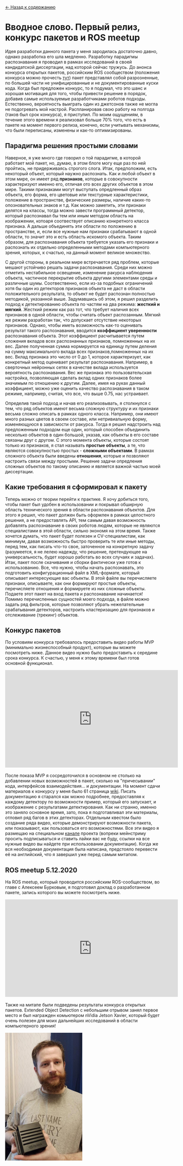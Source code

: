 [<- Назад к содержанию](../index_ru.md)

# Вводное слово. Первый релиз, конкурс пакетов и ROS meetup

Идея разработки данного пакета у меня зародилась достаточно давно, однако разработка его шла медленно. Разработку парадигмы распознавания я проводил в рамках исследований в своей кандидатской диссертации, над которой сейчас тружусь. До анонса конкурса открытых пакетов, российским ROS сообществом (положения конкурса можно прочесть [тут](https://docs.google.com/document/d/1psn7LKqXBHg2ssITKNiIX_ILGxbhr-J4djv5jnkPIVw/edit#heading=h.k38lokd47ucp)) пакет представлял собой разрозненные, по большей части не унифицированные и не документированные куски кода. Когда был предложен конкурс, то я подумал, что это шанс и хорошая мотивация для того, чтобы привести решение в порядок, добавив самые используемые разработчиками роботов подходы. Естественно, вероятность выиграть один из джетсонов также не могла не подогревать мой настрой. Распланировав свою работу на полгода (таков был срок конкурса), я приступил. По моим ощущениям, в течение этого времени я реализовал больше 70% того, что есть в пакете на момент первого релиза, конечно, если учитывать механизмы, что были переписаны, изменены и как-то оптимизированы. 

## Парадигма решения простыми словами

Наверное, я уже много где говорил о той парадигме, в которой работает мой пакет, но, думаю, в этом блоге могу еще раз по ней пройтись, не придерживаясь строгого слога. Итак, предположим, есть некоторый объект, который наужно распознать. Как и любой объект в этом мире, он имеет ряд __признаков__, которые в совокупности характеризуют именно его, отличая ото всех других объектов в этом мире. Такими признаками могут выступать опредленный образ объекта, его форма, его цветовые или текстурные характеристики, положение в пространстве, физические размеры, наличие каких-то опозновательных знаков и т.д. Как можно заметить, эти признаки делятся на классы, тогда можно завести программный детектор, который распознавал бы тем или иным методом область на изображении, котоаря соотвествует описанию конкретного класса признака. А дальше объединять эти области по положению в пространстве, и, если все нужные нам признаки срабатывают в одной области, то значит это и есть область искомого объекта. Таким образом, для распознавания объекта требуется указать его признаки и распознать их отдельно определенными методами компьютерного зрения, которых, к счастью, на данный момент великое множество.

С другой стороны, в реальном мире встречается ряд проблем, которые мешают устойчиво решать задачи распознавания. Среди них можно отметить нестабильное освещение, изменение ракурса наблюдения объекта, частичное перекрытие объекта другими элементами среды и различные шумы. Соотвественно, если из-за подобных ограничений хотя бы один из детекторов признаков объекта не даст в области положительного результата, то объект не будет распознан полностью методикой, указанной выше. Задумавшись об этом, я решил разделить подход к детектированию объекта по частям на два режима: __жесткий и мягкий__. Жесткий режим как раз тот, что требует наличия всех признаков в одной области, чтобы считать объект распозанным. Мягкий же режим разработан так, что допускает отсутствие некоторых признаков. Однако, чтобы иметь возможность как-то оценивать результат такого распознавания, вводится __коэффициент уверенности__ распознавания объекта. Этот коэффициент расчитывается путем сложения вкладов всех распознанных признаков, помноженных на их вес. Далее полученная сумма нормируется на единицу путем деления на сумму максимального вклада всех признаков,помноженных на их вес. Вклад признака это число от 0 до 1, которое характеризует, как конкретный метод оценивает результат распознавания. Например, в сверточных нейронных сетях в качестве вклада используется вероятность распознавания. Вес же признака это пользовательская настройка, позволяющая сделать вклад одних признаков более значимым по отношению к другим. Далее, имея на руках данный коэффициент, можно уже оценить качество распознавания в таком режиме, например, считая, что все, что выше 0.75, нас устраивает. 

Определив такой подход и начав его реализовывать, я столкнулся с тем, что ряд объектов имеют весьма сложную структуру и их признаки весьма сложно описать в рамках одного класса. Например, они имеют много разных цветов в своем составе, или нетривиальную форму, изменяющуюся в зависмости от ракурса. Тогда я решил надстроить над предложенным подходом еще один, который способен объединить несколько объектов в один большой, указав, как объекты в его составе связаны друг с другом. С этого момента объекты, которые состоят только из признаков, я стал называть __простые объекты__, а те, что являются совокупностью простых - __сложными объектами__. В рамках сложного объекта были введены __отношения__, которые и позволяют настроить связи между простыми. Решение задачи опредления сложных объектов по такому описанию и является важной частью моей диссертации. 

## Какие требования я сформировал к пакету 

Теперь можно от теории перейти к практике. Я хочу добиться того, чтобы пакет был удобен в использовании и покрывал обширную область технического зрения в области распознавания объектов. Для этого я решил, что пакет должен быть оформлен в рамках целостного решения, а не предоставлять API, тем самым давая возможность добавлять распознавание в своих роботов людям, которые не являются специалистами в этой области, сильно экономя на этом время. Также хочется думать, что пакет будет полезен и CV-специалистам, как минимум, давая возможность быстро проверить те или иные методы, перед тем, как писать что-то свое, заточенное на конкретную задачу (разумеется, я не лелею надежду, что решение, претендующее на универсальность, будет хорошо работать во всех случаях и задачах). Итак, пакет после скачивания и сборки фактически уже готов к использованию. Все, что нужно, чтобы начать распознавать, это подготовить конфигурационный файл в XML-формате, который описывает интересующие вас объекты. В этой файле вы перечисляете признаки, описываете, как они формируют простые объекты, перечисляете отношения и формируете из них сложные объекты. Подаете этот пакет на вход пакета и распознавание начинается! Помимо перечисленных сущностей моего подхода, в файле можно задать ряд фильтров, которые позволяют убрать нежелательные срабатывания детекторов, настроить кластеризацию для признаков и отслеживание (трекинг) объектов.

## Конкурс пакетов

По условиям конкурса требовалось предоставить видео работы MVP (минимально жизнеспособный продукт), которые вы можете посмотреть ниже. Данное видео нужно было предоставить к середине срока конкурса. К счастью, у меня к этому времени был готов основной функционал.

<iframe width="560" height="315" src="https://www.youtube.com/embed/zAerSnBkyfY" frameborder="0" allow="accelerometer; autoplay; clipboard-write; encrypted-media; gyroscope; picture-in-picture" allowfullscreen></iframe>

После показа MVP я сосредоточился в основном не столько на добавлении новых возможностей в пакет, сколько на "причесывании" кода, интерфейсов взаимодействия... и документации. На момент сдачи материалов к конкурсу у меня было 61 страница [wiki](https://github.com/Extended-Object-Detection-ROS/extended_object_detection/wiki). Писать документацию я старался как можно подробнее, предоставляя к каждому детектору по возможности пример, который его запускает, и изображение с результатами детектирования. Как ни странно, именно это заняло основное время, зато, пока я подготавливал эти материалы, отловил ряд багов в этих детекторах. Отдельным квестом было создание ряда видео, которые демонстрируют возможности пакета, или показывают, как пользоваться его возможностями. Все эти видео я размещаю на специальном [канале](https://www.youtube.com/channel/UCrZtFXAhxJIyk-T3d9-GLhw) проекта (вопреки мейнстриму просить подписываться и ставить лайки вас не буду, ссылки на все нужные видео вы найдете при использовании документации). Когда же вся необходимая документация была написана, предстояло перевести её на английский, что я завершил уже перед самым митапом.

## ROS meetup 5.12.2020

На ROS meetup, который проводится российским ROS-сообществом, во главе с Алексеем Бурковым, я подготовил доклад о разработанном пакете, запись которого вы можете посмотреть ниже.

<iframe width="560" height="315" src="https://www.youtube.com/embed/2qwgAfdnEt0" frameborder="0" allow="accelerometer; autoplay; clipboard-write; encrypted-media; gyroscope; picture-in-picture" allowfullscreen></iframe>

Также на митапе были подведены результаты конкурса открытых пакетов. Extended Object Detection с небольшим отрывом занял первое место и был награжден комьютером nVidia Jetson Xavier, который будет очень полезен для моих дальнейших исследований в области компьютерного зрения!

<img src="../assets/xavier.jpg" width="250">


